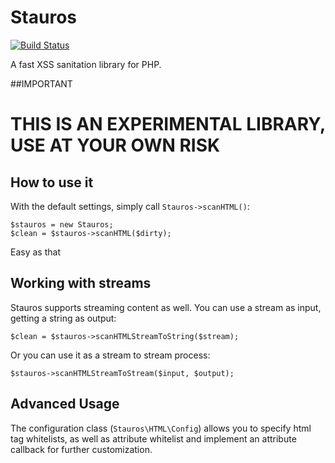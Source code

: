 Stauros
=======

[![Build Status](https://travis-ci.org/ircmaxell/Stauros.svg?branch=master)](https://travis-ci.org/ircmaxell/Stauros)

A fast XSS sanitation library for PHP.

##IMPORTANT

# **THIS IS AN EXPERIMENTAL LIBRARY, USE AT YOUR OWN RISK**

## How to use it

With the default settings, simply call `Stauros->scanHTML()`:

    $stauros = new Stauros;
    $clean = $stauros->scanHTML($dirty);

Easy as that

## Working with streams

Stauros supports streaming content as well. You can use a stream as input, getting a string as output:

    $clean = $stauros->scanHTMLStreamToString($stream);

Or you can use it as a stream to stream process:

    $stauros->scanHTMLStreamToStream($input, $output);

## Advanced Usage

The configuration class (`Stauros\HTML\Config`) allows you to specify html tag whitelists, as well as attribute whitelist and implement an attribute callback for further customization.

